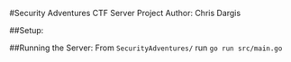 #Security Adventures CTF Server Project
Author: Chris Dargis

##Setup:

##Running the Server:
From `SecurityAdventures/` run `go run src/main.go`